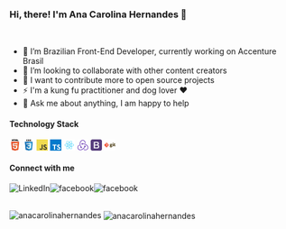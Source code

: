### Hi, there! I'm Ana Carolina Hernandes 👋

<br />

- 🔭 I’m Brazilian Front-End Developer, currently working on Accenture Brasil
- 👯 I’m looking to collaborate with other content creators
- 🥅 I want to contribute more to open source projects
- ⚡ I'm a kung fu practitioner and dog lover ❤
- 💬 Ask me about anything, I am happy to help

#### Technology Stack
<code><img height="20" src="https://raw.githubusercontent.com/github/explore/80688e429a7d4ef2fca1e82350fe8e3517d3494d/topics/html/html.png"></code>
<code><img height="20" src="https://raw.githubusercontent.com/github/explore/80688e429a7d4ef2fca1e82350fe8e3517d3494d/topics/css/css.png"></code>
<code><img height="20" src="https://raw.githubusercontent.com/github/explore/80688e429a7d4ef2fca1e82350fe8e3517d3494d/topics/javascript/javascript.png"></code>
<code><img height="20" src="https://raw.githubusercontent.com/github/explore/80688e429a7d4ef2fca1e82350fe8e3517d3494d/topics/typescript/typescript.png"></code>
<code><img height="20" src="https://raw.githubusercontent.com/github/explore/80688e429a7d4ef2fca1e82350fe8e3517d3494d/topics/react/react.png"></code>
<code><img height="20" src="https://raw.githubusercontent.com/github/explore/80688e429a7d4ef2fca1e82350fe8e3517d3494d/topics/redux/redux.png"></code>
<code><img height="20" src="https://raw.githubusercontent.com/github/explore/80688e429a7d4ef2fca1e82350fe8e3517d3494d/topics/bootstrap/bootstrap.png"></code>
<code><img height="20" src="https://raw.githubusercontent.com/github/explore/80688e429a7d4ef2fca1e82350fe8e3517d3494d/topics/git/git.png"></code>

#### Connect with me 

[<img align="left" alt="LinkedIn" src="https://img.shields.io/badge/linkedin-%230077B5.svg?&style=for-the-badge&logo=linkedin&logoColor=white" />][linkedin]
[<img align="left" alt="facebook" src="https://img.shields.io/badge/twitter-%231DA1F2.svg?&style=for-the-badge&logo=twitter&logoColor=white" />][twitter]
[<img align="left" alt="facebook" src="https://img.shields.io/badge/spotify-%231ED760.svg?&style=for-the-badge&logo=spotify&logoColor=white" />][spotify]

<br />
<br />

<p><img align="left" src="https://github-readme-stats.vercel.app/api/top-langs?username=anacarolinahernandes&show_icons=true&locale=en&layout=compact" alt="anacarolinahernandes" /></p>

<p>&nbsp;<img align="center" src="https://github-readme-stats.vercel.app/api?username=anacarolinahernandes&show_icons=true&locale=en" alt="anacarolinahernandes" /></p>

[linkedin]: https://www.linkedin.com/in/anacarolinahernandes/
[instagram]: https://www.instagram.com/anacbhernandes
[twitter]: https://www.twitter.com/anacbhernandes
[spotify]: https://open.spotify.com/user/cosi4ysybgf87l1ri0zcaxb4o?si=9i0KEs7MQ1WqMRzdw0Gsyg
